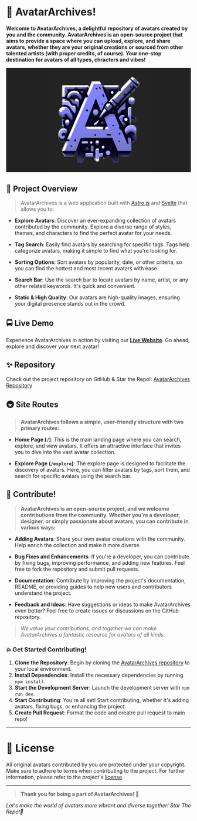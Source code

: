 # 🐻 AvatarArchives!

**Welcome to AvatarArchives, a delightful repository of avatars created by you and the community. AvatarArchives is an open-source project that aims to provide a space where you can upload, explore, and share avatars, whether they are your original creations or sourced from other talented artists (with proper credits, of course). Your one-stop destination for avatars of all types, chracters and vibes!**

![AvatarArchives](/public/banner.png)

## 🍚 Project Overview

> AvatarArchives is a web application built with [Astro.js](https://astro.build/) and [Svelte](https://svelte.dev/) that allows you to:

- **Explore Avatars**: Discover an ever-expanding collection of avatars contributed by the community. Explore a diverse range of styles, themes, and characters to find the perfect avatar for your needs.

- **Tag Search**: Easily find avatars by searching for specific tags. Tags help categorize avatars, making it simple to find what you're looking for.

- **Sorting Options**: Sort avatars by popularity, date, or other criteria, so you can find the hottest and most recent avatars with ease.

- **Search Bar**: Use the search bar to locate avatars by name, artist, or any other related keywords. It's quick and convenient.

- **Static & High Quality**: Our avatars are high-quality images, ensuring your digital presence stands out in the crowd.

## 🚍 Live Demo

Experience AvatarArchives in action by visiting our **[Live Website](https://avatar-archives.vercel.app/)**. Go ahead, explore and discover your next avatar!

## ✨ Repository

Check out the project repository on GitHub & Star the Repo!: [AvatarArchives Repository](https://github.com/ArnavK-09/AvatarArchives)

## 🚇 Site Routes

> **AvatarArchives follows a simple, user-friendly structure with two primary routes:**

- **Home Page (`/`)**: This is the main landing page where you can search, explore, and view avatars. It offers an attractive interface that invites you to dive into the vast avatar collection.

- **Explore Page (`/explore`)**: The explore page is designed to facilitate the discovery of avatars. Here, you can filter avatars by tags, sort them, and search for specific avatars using the search bar.

## 💯 Contribute!

> **AvatarArchives is an open-source project, and we welcome contributions from the community. Whether you're a developer, designer, or simply passionate about avatars, you can contribute in various ways:**

- **Adding Avatars**: Share your own avatar creations with the community. Help enrich the collection and make it more diverse.

- **Bug Fixes and Enhancements**: If you're a developer, you can contribute by fixing bugs, improving performance, and adding new features. Feel free to fork the repository and submit pull requests.

- **Documentation**: Contribute by improving the project's documentation, README, or providing guides to help new users and contributors understand the project.

- **Feedback and Ideas**: Have suggestions or ideas to make AvatarArchives even better? Feel free to create issues or discussions on the GitHub repository.

> _We value your contributions, and together we can make AvatarArchives a fantastic resource for avatars of all kinds._

### 💥 Get Started Contributing!

1. **Clone the Repository**: Begin by cloning the [AvatarArchives repository](https://github.com/ArnavK-09/AvatarArchives) to your local environment.
2. **Install Dependencies**: Install the necessary dependencies by running `npm install`.
3. **Start the Development Server**: Launch the development server with `npm run dev`.
4. **Start Contributing**: You're all set! Start contributing, whether it's adding avatars, fixing bugs, or enhancing the project.
5. **Create Pull Request**: Format the code and creatre pull request to main repo!

---

# 📒 License

All original avatars contributed by you are protected under your copyright. Make sure to adhere to terms when contributing to the project. For further information, please refer to the project's [license](LICENSE.md).

---

> **Thank you for being a part of AvatarArchives! 🚀**

_Let's make the world of avatars more vibrant and diverse together! Star The Repo!🌟_
